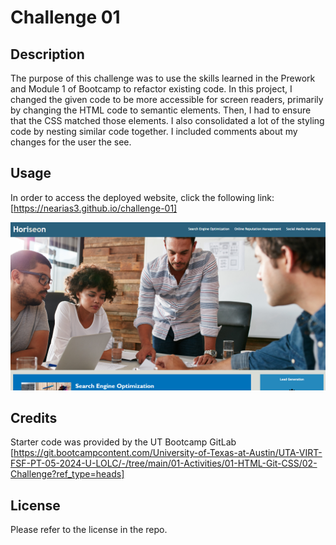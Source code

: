 # Challenge 01

## Description

The purpose of this challenge was to use the skills learned in the Prework and Module 1 of Bootcamp to refactor existing code. In this project, I changed the given code to be more accessible for screen readers, primarily by changing the HTML code to semantic elements. Then, I had to ensure that the CSS matched those elements. I also consolidated a lot of the styling code by nesting similar code together. I included comments about my changes for the user the see.

## Usage

In order to access the deployed website, click the following link: [https://nearias3.github.io/challenge-01]

![Screenshot of Horiseon Homepage web app](./assets/images/horiseon%20webpage.png)

## Credits

Starter code was provided by the UT Bootcamp GitLab [https://git.bootcampcontent.com/University-of-Texas-at-Austin/UTA-VIRT-FSF-PT-05-2024-U-LOLC/-/tree/main/01-Activities/01-HTML-Git-CSS/02-Challenge?ref_type=heads]

## License

Please refer to the license in the repo.
